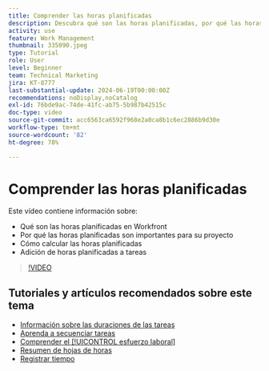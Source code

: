 ```yaml
---
title: Comprender las horas planificadas
description: Descubra qué son las horas planificadas, por qué las horas planificadas son importantes para su proyecto y cómo añadir horas planificadas a las tareas.
activity: use
feature: Work Management
thumbnail: 335090.jpeg
type: Tutorial
role: User
level: Beginner
team: Technical Marketing
jira: KT-8777
last-substantial-update: 2024-06-19T00:00:00Z
recommendations: noDisplay,noCatalog
exl-id: 76bde9ac-74de-41fc-ab75-5b987b42515c
doc-type: video
source-git-commit: acc6563ca6592f968e2a0ca8b1c6ec2886b9d30e
workflow-type: tm+mt
source-wordcount: '82'
ht-degree: 78%

---
```


# Comprender las horas planificadas

Este vídeo contiene información sobre:

* Qué son las horas planificadas en Workfront
* Por qué las horas planificadas son importantes para su proyecto
* Cómo calcular las horas planificadas
* Adición de horas planificadas a tareas

>[!VIDEO](https://video.tv.adobe.com/v/335090/?quality=12&learn=on)


## Tutoriales y artículos recomendados sobre este tema

* [Información sobre las duraciones de las tareas](/help/manage-work/tasks/understand-task-durations.md)
* [Aprenda a secuenciar tareas](/help/manage-work/tasks/learn-to-sequence-tasks.md)
* [Comprender el [!UICONTROL esfuerzo laboral]](/help/manage-work/tasks/understand-work-effort.md)
* [Resumen de hojas de horas](https://experienceleague.adobe.com/en/docs/workfront/using/timesheets/details/timesheets-overview)
* [Registrar tiempo](https://experienceleague.adobe.com/en/docs/workfront/using/timesheets/create-and-manage-timesheets-in-adobe-workfront/log-time)
